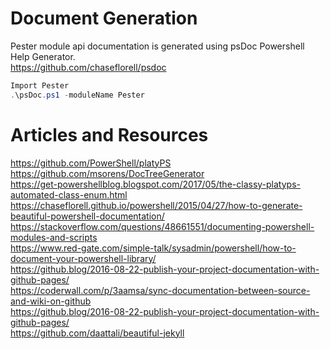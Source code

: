 # Document Generation

Pester module api documentation is generated using psDoc Powershell Help Generator.  
https://github.com/chaseflorell/psdoc

```powershell
Import Pester
.\psDoc.ps1 -moduleName Pester

```

# Articles and Resources

https://github.com/PowerShell/platyPS  
https://github.com/msorens/DocTreeGenerator  
https://get-powershellblog.blogspot.com/2017/05/the-classy-platyps-automated-class-enum.html  
https://chaseflorell.github.io/powershell/2015/04/27/how-to-generate-beautiful-powershell-documentation/  
https://stackoverflow.com/questions/48661551/documenting-powershell-modules-and-scripts  
https://www.red-gate.com/simple-talk/sysadmin/powershell/how-to-document-your-powershell-library/  
https://github.blog/2016-08-22-publish-your-project-documentation-with-github-pages/  
https://coderwall.com/p/3aamsa/sync-documentation-between-source-and-wiki-on-github  
https://github.blog/2016-08-22-publish-your-project-documentation-with-github-pages/  
https://github.com/daattali/beautiful-jekyll  